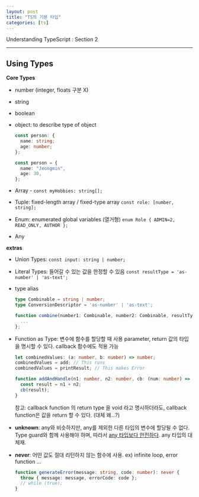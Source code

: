 ```yaml
---
layout: post
title: "TS의 기본 타입"
categories: [ts]
---
```


Understanding TypeScript : Section 2

---

## Using Types

**Core Types**

- number (integer, floats 구분 X)

- string

- boolean

- object: to describe type of object

  ```typescript
  const person: {
    name: string;
    age: number;
  };

  const person = {
    name: "Jeongmin",
    age: 30,
  };
  ```

- Array - `const myHobbies: string[];`

- Tuple: fixed-length array / fixed-type array
  `const role: [number, string];`
- Enum: enumerated global variables (열거형)
  `enum Role { ADMIN=2, READ_ONLY, AUTHOR };`
- Any

**extras**

- Union Types: `const input: string | number;`

- Literal Types: 들어갈 수 있는 값을 한정할 수 있음
  `const resultType = 'as-number' | 'as-text';`

- type alias

  ```typescript
  type Combinable = string | number;
  type ConversionDescriptor = 'as-number' | 'as-text';

  function combine(number1: Combinable, number2: Combinable, resultType: ConversionDescriptor) {
    ...
  };
  ```

- Function as Type: 변수에 함수를 할당할 때 사용
  parameter, return 값의 타입을 명시할 수 있다. callback 함수에도 적용 가능

  ```typescript
  let combinedValues: (a: number, b: number) => number;
  combinedValues = add; // This runs
  combinedValues = printResult; // This makes Error

  function addAndHandle(n1: number, n2: number, cb: (num: number) => void) {
    const result = n1 + n2;
    cb(result);
  }
  ```

  참고: callback function 의 return type 을 void 라고 명시하더라도, callback function은 값을 return 할 수 있다. (대체 왜...?)

- **unknown**: any와 비슷하지만, any를 제외한 다른 타입의 변수에 할당될 수 없다. Type guard와 함께 사용해야 하며, 따라서 <u>any 타입보다 안전하다</u>. any 타입의 대체재.

- **never**: 어떤 값도 절대 리턴하지 않는 함수에 사용.
  ex) infinite loop, error function ...

  ```typescript
  function generateError(message: string, code: number): never {
    throw { message: message, errorCode: code };
    // while (true);
  }
  ```

